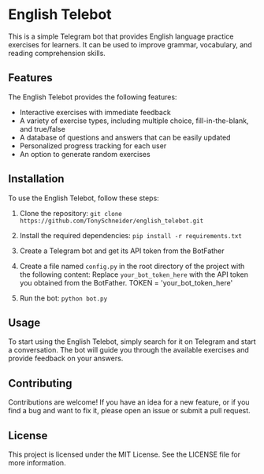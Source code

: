 English Telebot
================

This is a simple Telegram bot that provides English language practice exercises for learners. It can be used to improve grammar, vocabulary, and reading comprehension skills.

Features
--------

The English Telebot provides the following features:

- Interactive exercises with immediate feedback
- A variety of exercise types, including multiple choice, fill-in-the-blank, and true/false
- A database of questions and answers that can be easily updated
- Personalized progress tracking for each user
- An option to generate random exercises

Installation
------------

To use the English Telebot, follow these steps:

1. Clone the repository: `git clone https://github.com/TonySchneider/english_telebot.git`
2. Install the required dependencies: `pip install -r requirements.txt`
3. Create a Telegram bot and get its API token from the BotFather
4. Create a file named `config.py` in the root directory of the project with the following content:
Replace `your_bot_token_here` with the API token you obtained from the BotFather. TOKEN = 'your_bot_token_here'

5. Run the bot: `python bot.py`

Usage
-----

To start using the English Telebot, simply search for it on Telegram and start a conversation. The bot will guide you through the available exercises and provide feedback on your answers.

Contributing
------------

Contributions are welcome! If you have an idea for a new feature, or if you find a bug and want to fix it, please open an issue or submit a pull request.

License
-------

This project is licensed under the MIT License. See the LICENSE file for more information.


